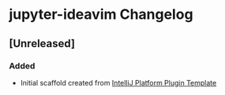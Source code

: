 <!-- Keep a Changelog guide -> https://keepachangelog.com -->

# jupyter-ideavim Changelog

## [Unreleased]
### Added
- Initial scaffold created from [IntelliJ Platform Plugin Template](https://github.com/JetBrains/intellij-platform-plugin-template)
